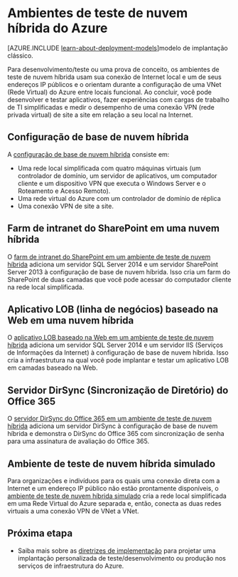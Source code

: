 <properties
	pageTitle="Ambientes de teste de nuvem híbrida no Azure | Microsoft Azure"
	description="Encontre os artigos que descrevem como criar ambientes profissionais de TI de verificação de conceito e de desenvolvimento e teste para a sua nuvem híbrida baseada no Azure."
	documentationCenter=""
	services="virtual-machines-windows"
	authors="JoeDavies-MSFT"
	manager="timlt"
	editor=""
	tags="azure-resource-manager"/>

<tags
	ms.service="virtual-machines-windows"
	ms.workload="infrastructure-services"
	ms.tgt_pltfrm="Windows"
	ms.devlang="na"
	ms.topic="index-page"
	ms.date="04/01/2016"
	ms.author="josephd"/>

# Ambientes de teste de nuvem híbrida do Azure

[AZURE.INCLUDE [learn-about-deployment-models](../../includes/learn-about-deployment-models-rm-include.md)]modelo de implantação clássico.

Para desenvolvimento/teste ou uma prova de conceito, os ambientes de teste de nuvem híbrida usam sua conexão de Internet local e um de seus endereços IP públicos e o orientam durante a configuração de uma VNet (Rede Virtual) do Azure entre locais funcional. Ao concluir, você pode desenvolver e testar aplicativos, fazer experiências com cargas de trabalho de TI simplificadas e medir o desempenho de uma conexão VPN (rede privada virtual) de site a site em relação a seu local na Internet.

## Configuração de base de nuvem híbrida

A [configuração de base de nuvem híbrida](virtual-machines-windows-ps-hybrid-cloud-test-env-base.md) consiste em:

- Uma rede local simplificada com quatro máquinas virtuais (um controlador de domínio, um servidor de aplicativos, um computador cliente e um dispositivo VPN que executa o Windows Server e o Roteamento e Acesso Remoto).
- Uma rede virtual do Azure com um controlador de domínio de réplica
- Uma conexão VPN de site a site.

## Farm de intranet do SharePoint em uma nuvem híbrida

O [farm de intranet do SharePoint em um ambiente de teste de nuvem híbrida](virtual-machines-windows-ps-hybrid-cloud-test-env-sp.md) adiciona um servidor SQL Server 2014 e um servidor SharePoint Server 2013 à configuração de base de nuvem híbrida. Isso cria um farm do SharePoint de duas camadas que você pode acessar do computador cliente na rede local simplificada.

## Aplicativo LOB (linha de negócios) baseado na Web em uma nuvem híbrida

O [aplicativo LOB baseado na Web em um ambiente de teste de nuvem híbrida](virtual-machines-windows-ps-hybrid-cloud-test-env-lob.md) adiciona um servidor SQL Server 2014 e um servidor IIS (Serviços de Informações da Internet) à configuração de base de nuvem híbrida. Isso cria a infraestrutura na qual você pode implantar e testar um aplicativo LOB em camadas baseado na Web.

## Servidor DirSync (Sincronização de Diretório) do Office 365

O [servidor DirSync do Office 365 em um ambiente de teste de nuvem híbrida](virtual-machines-windows-ps-hybrid-cloud-test-env-dirsync.md) adiciona um servidor DirSync à configuração de base de nuvem híbrida e demonstra o DirSync do Office 365 com sincronização de senha para uma assinatura de avaliação do Office 365.

## Ambiente de teste de nuvem híbrida simulado

Para organizações e indivíduos para os quais uma conexão direta com a Internet e um endereço IP público não estão prontamente disponíveis, o [ambiente de teste de nuvem híbrida simulado](virtual-machines-windows-ps-hybrid-cloud-test-env-sim.md) cria a rede local simplificada em uma Rede Virtual do Azure separada e, então, conecta as duas redes virtuais a uma conexão VPN de VNet a VNet.


## Próxima etapa

- Saiba mais sobre as [diretrizes de implementação](virtual-machines-linux-infrastructure-service-guidelines.md) para projetar uma implantação personalizada de teste/desenvolvimento ou produção nos serviços de infraestrutura do Azure.

<!---HONumber=AcomDC_0413_2016-->